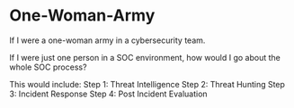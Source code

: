 # One-Woman-Army
If I were a one-woman army in a cybersecurity team.

If I were just one person in a SOC environment, how would I go about the whole SOC process?

This would include:
Step 1: Threat Intelligence
Step 2: Threat Hunting
Step 3: Incident Response
Step 4: Post Incident Evaluation
